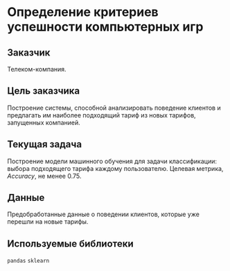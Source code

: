 # Определение критериев успешности компьютерных игр

## Заказчик

Телеком-компания.

## Цель заказчика

Построение системы, способной анализировать поведение клиентов и предлагать им наиболее подходящий тариф из новых тарифов, запущенных компанией.

## Текущая задача

Построение модели машинного обучения для задачи классификации: выбора подходящего тарифа каждому пользователю. 
Целевая метрика, *Accuracy*, не менее 0.75.

## Данные

Предобработанные данные о поведении клиентов, которые уже перешли на новые тарифы.

## Используемые библиотеки

`pandas` `sklearn`
